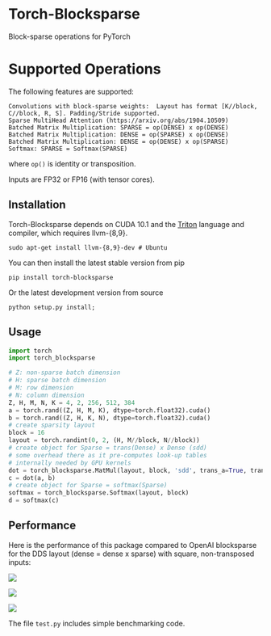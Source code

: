 # Torch-Blocksparse

Block-sparse operations for PyTorch

# Supported Operations

The following features are supported:
```
Convolutions with block-sparse weights:  Layout has format [K//block, C//block, R, S]. Padding/Stride supported.
Sparse MultiHead Attention (https://arxiv.org/abs/1904.10509)
Batched Matrix Multiplication: SPARSE = op(DENSE) x op(DENSE)
Batched Matrix Multiplication: DENSE = op(SPARSE) x op(DENSE)
Batched Matrix Multiplication: DENSE = op(DENSE) x op(SPARSE)
Softmax: SPARSE = Softmax(SPARSE)
```
where `op()` is identity or transposition.

Inputs are FP32 or FP16 (with tensor cores).

## Installation
Torch-Blocksparse depends on CUDA 10.1 and the [Triton](https://github.com/ptillet/triton) language and compiler, which requires llvm-{8,9}.
```
sudo apt-get install llvm-{8,9}-dev # Ubuntu
```
You can then install the latest stable version from pip
```
pip install torch-blocksparse
```
Or the latest development version from source
```
python setup.py install;
```

## Usage

```python
import torch
import torch_blocksparse

# Z: non-sparse batch dimension
# H: sparse batch dimension
# M: row dimension
# N: column dimension
Z, H, M, N, K = 4, 2, 256, 512, 384
a = torch.rand((Z, H, M, K), dtype=torch.float32).cuda()
b = torch.rand((Z, H, K, N), dtype=torch.float32).cuda()
# create sparsity layout
block = 16
layout = torch.randint(0, 2, (H, M//block, N//block))
# create object for Sparse = trans(Dense) x Dense (sdd)
# some overhead there as it pre-computes look-up tables 
# internally needed by GPU kernels
dot = torch_blocksparse.MatMul(layout, block, 'sdd', trans_a=True, trans_b=False)
c = dot(a, b)
# create object for Sparse = softmax(Sparse)
softmax = torch_blocksparse.Softmax(layout, block)
d = softmax(c)
```

## Performance

Here is the performance of this package compared to OpenAI blocksparse for the DDS layout (dense = dense x sparse) with square, non-transposed inputs:

![](https://docs.google.com/spreadsheets/d/e/2PACX-1vTMh8lJHOYq07d2g7AQZOKb6-WgTQqK3iudLJ8I1LCgGKw_B9eKv1KFT0nKbrizy9fw-p2VjvIbTgLJ/pubchart?oid=717347395&format=image)

![](https://docs.google.com/spreadsheets/d/e/2PACX-1vTMh8lJHOYq07d2g7AQZOKb6-WgTQqK3iudLJ8I1LCgGKw_B9eKv1KFT0nKbrizy9fw-p2VjvIbTgLJ/pubchart?oid=1552535399&format=image)

![](https://docs.google.com/spreadsheets/d/e/2PACX-1vTMh8lJHOYq07d2g7AQZOKb6-WgTQqK3iudLJ8I1LCgGKw_B9eKv1KFT0nKbrizy9fw-p2VjvIbTgLJ/pubchart?oid=399094259&format=image)



The file `test.py` includes simple benchmarking code.
